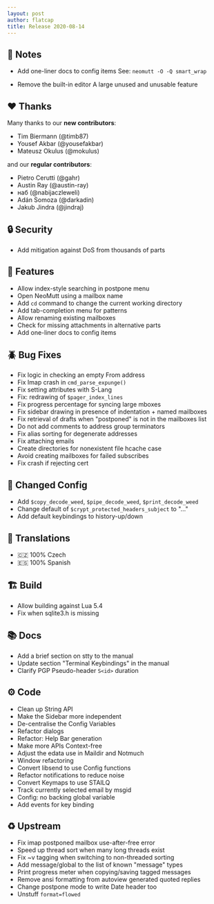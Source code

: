 ```yaml
---
layout: post
author: flatcap
title: Release 2020-08-14
---
```


## :book: Notes

- Add one-liner docs to config items
  See: `neomutt -O -Q smart_wrap`

- Remove the built-in editor
  A large unused and unusable feature

## :heart: Thanks

Many thanks to our **new contributors**:

- Tim Biermann (@timb87)
- Yousef Akbar (@yousefakbar)
- Mateusz Okulus (@mokulus)

and our **regular contributors**:

- Pietro Cerutti (@gahr)
- Austin Ray (@austin-ray)
- наб (@nabijaczleweli)
- Adán Somoza (@darkadin)
- Jakub Jindra (@jindraj)

## :lock: Security

- Add mitigation against DoS from thousands of parts

## :gift: Features

- Allow index-style searching in postpone menu
- Open NeoMutt using a mailbox name
- Add `cd` command to change the current working directory
- Add tab-completion menu for patterns
- Allow renaming existing mailboxes
- Check for missing attachments in alternative parts
- Add one-liner docs to config items

## :beetle: Bug Fixes

- Fix logic in checking an empty From address
- Fix Imap crash in `cmd_parse_expunge()`
- Fix setting attributes with S-Lang
- Fix: redrawing of `$pager_index_lines`
- Fix progress percentage for syncing large mboxes
- Fix sidebar drawing in presence of indentation + named mailboxes
- Fix retrieval of drafts when "postponed" is not in the mailboxes list
- Do not add comments to address group terminators
- Fix alias sorting for degenerate addresses
- Fix attaching emails
- Create directories for nonexistent file hcache case
- Avoid creating mailboxes for failed subscribes
- Fix crash if rejecting cert

## :wrench: Changed Config

- Add `$copy_decode_weed`, `$pipe_decode_weed`, `$print_decode_weed`
- Change default of `$crypt_protected_headers_subject` to "..."
- Add default keybindings to history-up/down

## :black_flag: Translations

- :czech_republic: 100% Czech
- :es: 100% Spanish

## :building_construction: Build

- Allow building against Lua 5.4
- Fix when sqlite3.h is missing

## :books: Docs

- Add a brief section on stty to the manual
- Update section "Terminal Keybindings" in the manual
- Clarify PGP Pseudo-header `S<id>` duration

## :gear: Code

- Clean up String API
- Make the Sidebar more independent
- De-centralise the Config Variables
- Refactor dialogs
- Refactor: Help Bar generation
- Make more APIs Context-free
- Adjust the edata use in Maildir and Notmuch
- Window refactoring
- Convert libsend to use Config functions
- Refactor notifications to reduce noise
- Convert Keymaps to use STAILQ
- Track currently selected email by msgid
- Config: no backing global variable
- Add events for key binding

## :recycle: Upstream

- Fix imap postponed mailbox use-after-free error
- Speed up thread sort when many long threads exist
- Fix ~v tagging when switching to non-threaded sorting
- Add message/global to the list of known "message" types
- Print progress meter when copying/saving tagged messages
- Remove ansi formatting from autoview generated quoted replies
- Change postpone mode to write Date header too
- Unstuff `format=flowed`

